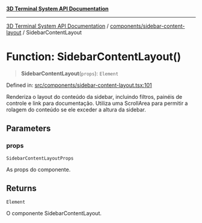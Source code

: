 [**3D Terminal System API Documentation**](../../../README.md)

***

[3D Terminal System API Documentation](../../../README.md) / [components/sidebar-content-layout](../README.md) / SidebarContentLayout

# Function: SidebarContentLayout()

> **SidebarContentLayout**(`props`): `Element`

Defined in: [src/components/sidebar-content-layout.tsx:101](https://github.com/Dicommunitas/ThreeJS_Terminal_3D/blob/3fbd351dd3271531d3a02300dce1fb3d97e4435b/src/components/sidebar-content-layout.tsx#L101)

Renderiza o layout do conteúdo da sidebar, incluindo filtros, painéis de controle e link para documentação.
Utiliza uma ScrollArea para permitir a rolagem do conteúdo se ele exceder a altura da sidebar.

## Parameters

### props

`SidebarContentLayoutProps`

As props do componente.

## Returns

`Element`

O componente SidebarContentLayout.
